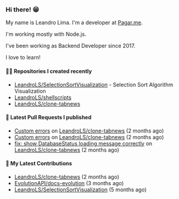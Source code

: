 ### Hi there! 😁 

My name is Leandro Lima. I'm a developer at [Pagar.me](https://pagar.me/).  

I'm working mostly with Node.js. 

I've been working as Backend Developer since 2017. 

I love to learn!  

#### 👨‍💻 Repositories I created recently
- [LeandroLS/SelectionSortVisualization](https://github.com/LeandroLS/SelectionSortVisualization) - Selection Sort Algorithm Visualization
- [LeandroLS/shellscripts](https://github.com/LeandroLS/shellscripts)
- [LeandroLS/clone-tabnews](https://github.com/LeandroLS/clone-tabnews)

#### 🔨 Latest Pull Requests I published

- [Custom errors](https://github.com/LeandroLS/clone-tabnews/pull/32) on [LeandroLS/clone-tabnews](https://github.com/LeandroLS/clone-tabnews) (2 months ago)
- [Custom errors](https://github.com/LeandroLS/clone-tabnews/pull/31) on [LeandroLS/clone-tabnews](https://github.com/LeandroLS/clone-tabnews) (2 months ago)
- [fix: show DatabaseStatus loading message correctly](https://github.com/LeandroLS/clone-tabnews/pull/30) on [LeandroLS/clone-tabnews](https://github.com/LeandroLS/clone-tabnews) (2 months ago)

#### :construction_worker: My Latest Contributions

- [LeandroLS/clone-tabnews](https://github.com/LeandroLS/clone-tabnews) (2 months ago)
- [EvolutionAPI/docs-evolution](https://github.com/EvolutionAPI/docs-evolution) (3 months ago)
- [LeandroLS/SelectionSortVisualization](https://github.com/LeandroLS/SelectionSortVisualization) (5 months ago)
